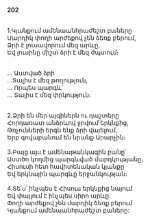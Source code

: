 **202**

\
1.Կյանքում ամենաանհրաժեշտ բաները\
Մարդիկ փողի արժեքով չեն ձեռք բերում,\
Ձրի է լուսավորում մեզ արևը,\
Եվ լուսինը միշտ ձրի է մեզ ժպտում։

\
 ... Աստված ձրի\
 ...Տալիս է մեզ թողություն,\
 ... Որպես պարգև՝\
 ... Տալիս է մեզ փրկություն։

\
2.Ձրի են մեր այգիներն ու դաշտերը\
Հորդառատ անձրևով ջրվում երկնքից,\
Թռչունների երգն ենք ձրի վայելում,\
Երբ գովաբանում են նրանք Արարչին։\
\
3.Բայց այս է ամենաթանկագին բանը՝\
Աստծո կողմից պարգևված մարդկությանը,\
Հիսուսի հետ հավիտենական կյանքը\
Եվ երկնային պարգևը երջանկության։\
\
4.Տե՛ս՝ ինչպես է Հիսուս երկնքից նայում\
Եվ փայլում է ինչպես սիրո արևը:\
Փողի արժեքով չեն մարդիկ ձեռք բերում\
Կյանքում ամենաանհրաժեշտ բաները:
